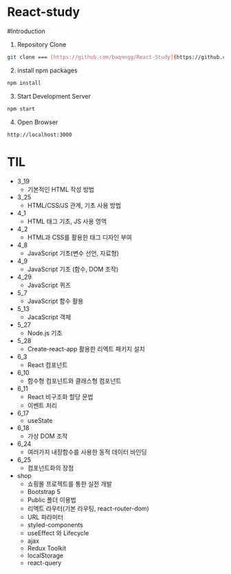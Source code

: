 # React-study

#Introduction
1. Repository Clone
```bash
git clone === [https://github.com/baqnngg/React-Study](https://github.com/baqnngg/React-Study.git)
```

2. install npm packages
```bash
npm install
```

3. Start Development Server
```bash
npm start
```

4. Open Browser
```
http://localhost:3000
```

# TIL
- 3_19
  - 기본적인 HTML 작성 방법
- 3_25
  - HTML/CSS/JS 관계, 기초 사용 방법
- 4_1
  - HTML 태그 기초, JS 사용 영역
- 4_2
  - HTML과 CSS를 활용한 태그 디자인 부여
- 4_8
  - JavaScript 기초(변수 선언, 자료형)
- 4_9
  - JavaScript 기초 (함수, DOM 조작)
- 4_29
  - JavaScript 퀴즈
- 5_7
  - JavaScript 함수 활용
- 5_13
  - JacaScript 객체
- 5_27
  - Node.js 기초
- 5_28
  - Create-react-app 활용한 리엑트 패키지 설치
- 6_3
  - React 컴포넌트
- 6_10
  - 함수형 컴포넌트와 클래스형 컴포넌트
- 6_11
  - React 비구조화 할당 문법
  - 이벤트 처리
- 6_17
  - useState
- 6_18
  - 가상 DOM 조작
- 6_24
  - 여러가지 내장함수를 사용한 동적 데이터 바인딩
- 6_25
  - 컴포넌트화의 장점
- shop
  - 쇼핑몰 프로젝트를 통한 실전 개발
  - Bootstrap 5
  - Public 폴더 이용법
  - 리엑트 라우터(기본 라우팅, react-router-dom)
  - URL 파라미터
  - styled-components
  - useEffect 와 Lifecycle
  - ajax
  - Redux Toolkit
  - localStorage
  - react-query
